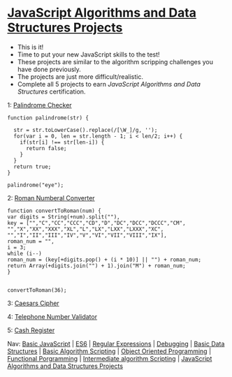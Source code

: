 # [JavaScript Algorithms and Data Structures Projects](https://www.freecodecamp.org/learn/javascript-algorithms-and-data-structures/#javascript-algorithms-and-data-structures-projects)
* This is it!  
* Time to put your new JavaScript skills to the test!  
* These projects are similar to the algorithm scripping challenges you have done previously.
* The projects are just more difficult/realistic.
* Complete all 5 projects to earn _JavaScript Algorithms and Data Structures_ certification. 

1:  [Palindrome Checker](https://github.com/EO4wellness/T-I-L/tree/main/JavaScript/freecodecamp-exercises/10.JavaScriptAlgorithmsDataStructureProjects/Palindrome%20Checker)

```
function palindrome(str) {

  str = str.toLowerCase().replace(/[\W_]/g, '');
  for(var i = 0, len = str.length - 1; i < len/2; i++) {
    if(str[i] !== str[len-i]) {
      return false;
    }
  }
  return true;
}

palindrome("eye");
```

2:  [Roman Numberal Converter](https://github.com/EO4wellness/T-I-L/tree/main/JavaScript/freecodecamp-exercises/10.JavaScriptAlgorithmsDataStructureProjects/Roman%20Numeral%20Converter)

```
function convertToRoman(num) {
var digits = String(+num).split(""),
key = ["","C","CC","CCC","CD","D","DC","DCC","DCCC","CM",
"","X","XX","XXX","XL","L","LX","LXX","LXXX","XC",
"","I","II","III","IV","V","VI","VII","VIII","IX"],
roman_num = "",
i = 3;
while (i--)
roman_num = (key[+digits.pop() + (i * 10)] || "") + roman_num;
return Array(+digits.join("") + 1).join("M") + roman_num;
}


convertToRoman(36);
```

3:  [Caesars Cipher](https://github.com/EO4wellness/T-I-L/tree/main/JavaScript/freecodecamp-exercises/10.JavaScriptAlgorithmsDataStructureProjects/Caesars%20Cipher)

4:  [Telephone Number Validator](https://github.com/EO4wellness/T-I-L/tree/main/JavaScript/freecodecamp-exercises/10.JavaScriptAlgorithmsDataStructureProjects/Telephone%20Number%20Validator)

5:  [Cash Register](https://github.com/EO4wellness/T-I-L/tree/main/JavaScript/freecodecamp-exercises/10.JavaScriptAlgorithmsDataStructureProjects/Cash%20Register)


Nav: [Basic JavaScript](https://github.com/EO4wellness/T-I-L/blob/main/JavaScript/freecodecamp-notes/01_Basic-JavaScript.md) | [ES6](https://github.com/EO4wellness/T-I-L/blob/main/JavaScript/freecodecamp-notes/02_ES6.md) | [Regular Expressions](https://github.com/EO4wellness/T-I-L/blob/main/JavaScript/freecodecamp-notes/03_Regular-Expressions.md) |  [Debugging](https://github.com/EO4wellness/T-I-L/blob/main/JavaScript/freecodecamp-notes/04_Debugging.md) | [Basic Data Structures](https://github.com/EO4wellness/T-I-L/blob/main/JavaScript/freecodecamp-notes/05_Basic-Data-Structures.md) | [Basic Algorithm Scripting](https://github.com/EO4wellness/T-I-L/blob/main/JavaScript/freecodecamp-notes/06_Basic-Algorithm-Scripting.md) |  [Object Oriented Programming](https://github.com/EO4wellness/T-I-L/blob/main/JavaScript/freecodecamp-notes/07_Object-Oriented-Programming.md) | [Functional Porgramming](https://github.com/EO4wellness/T-I-L/blob/main/JavaScript/freecodecamp-notes/08_Functional-Porgramming.md) | [Intermediate algorithm Scripting](https://github.com/EO4wellness/T-I-L/blob/main/JavaScript/freecodecamp-notes/09_Intermediate-Algorithm-Scripting.md) | [JavaScript Algorithms and Data Structures Projects](https://github.com/EO4wellness/T-I-L/blob/main/JavaScript/freecodecamp-notes/10_JavaScript-Algorithms-and-Data-Structures-Projects.md)
